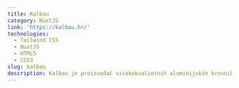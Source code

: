 ```yaml
---
title: Kalbau
category: NuxtJS
link: 'https://kalbau.hr/'
technologies:
  - Tailwind CSS
  - NuxtJS
  - HTML5
  - CSS3
slug: kalbau
description: Kalbau je proizvođač visokokvalietnih aluminijskih krovnih i fasadnih profila. Uz partnerstvo s njemačkom tvrtkom i izvođačem krovnih i fasadnih sistema, Kalzip.
---
```

